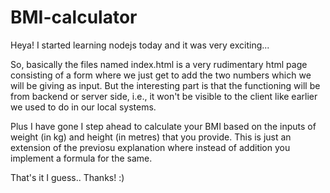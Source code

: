 # BMI-calculator
Heya!
I started learning nodejs today and it was very exciting...

So, basically the files named index.html is a very rudimentary html page consisting of a form where we just get to add the two numbers which we will be giving as input. 
But the interesting part is that the functioning will be from backend or server side, i.e., it won't be visible to the client like earlier we used to do in our local systems. 

Plus I have gone I step ahead to calculate your BMI based on the inputs of weight (in kg) and height (in metres) that you provide. This is just an extension of the previosu explanation where instead of addition you implement a formula for the same. 

That's it I guess..
Thanks! :)
